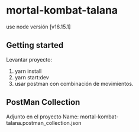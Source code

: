 # mortal-kombat-talana

use node versión [v16.15.1]

## Getting started

Levantar proyecto:
1. yarn install
2. yarn start:dev
3. usar postman con combinación de movimientos.

## PostMan Collection
Adjunto en el proyecto
Name: mortal-kombat-talana.postman_collection.json
